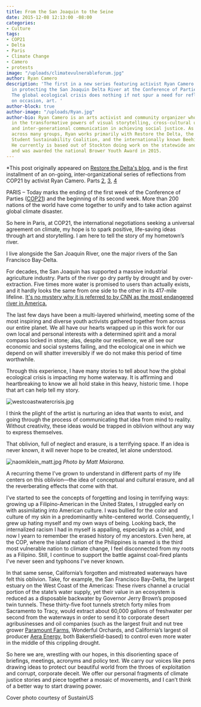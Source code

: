 ```yaml
---
title: From the San Joaquin to the Seine
date: 2015-12-08 12:13:00 -08:00
categories:
- Culture
tags:
- COP21
- Delta
- Paris
- Climate Change
- Camero
- protests
image: "/uploads/climatevulnerableforum.jpg"
author: Ryan Camero
description: 'The first in a new series featuring activist Ryan Camero''s adventures
  in protecting the San Joaquin Delta River at the Conference of Parties in Paris.
  The global ecological crisis does nothing if not spur a need for reflection, and
  on occasion, art. '
author-block: true
author-image: "/uploads/Ryan.jpg"
author-bio: Ryan Camero is an arts activist and community organizer who believes wholeheartedly
  in the transformative powers of visual storytelling, cross-cultural understanding,
  and inter-generational communication in achieving social justice. As a coalition-builder
  across many groups, Ryan works primarily with Restore the Delta, the statewide California
  Student Sustainability Coalition, and the internationally known Beehive Design Collective.
  He currently is based out of Stockton doing work on the statewide and national level
  and was awarded the national Brower Youth Award in 2015.
---
```


*This post originally appeared on [Restore the Delta's blog](http://restorethedelta.org/blog/a-child-of-the-san-joaquin-river-at-the-paris-climate-conference/), and is the first installment of an on-going, inter-organizational series of reflections from COP21 by activist Ryan Camero. Parts [2](http://www.placeholdermag.com/culture/2016/01/03/a-determined-delegation.html), [3](http://www.placeholdermag.com/culture/2016/01/19/the-leap-manifesto-cop21.html), [4](http://www.placeholdermag.com/culture/2016/06/02/harmonizing-the-peoples-voice.html)

PARIS – Today marks the ending of the first week of the Conference of Parties ([COP21](http://newsroom.unfccc.int/paris/)) and the beginning of its second week. More than 200 nations of the world have come together to unify and to take action against global climate disaster.

So here in Paris, at COP21, the international negotiations seeking a universal agreement on climate, my hope is to spark positive, life-saving ideas through art and storytelling. I am here to tell the story of my hometown’s river.

I live alongside the San Joaquin River, one the major rivers of the San Francisco Bay-Delta.

For decades, the San Joaquin has supported a massive industrial agriculture industry. Parts of the river go dry partly by drought and by over-extraction. Five times more water is promised to users than actually exists, and it hardly looks the same from one side to the other in its 417-mile lifeline. [It's no mystery why it is referred to by CNN as the most endangered river in America.](http://edition.cnn.com/interactive/2014/09/opinion/endangered-river-ctl/)

The last few days have been a multi-layered whirlwind, meeting some of the most inspiring and diverse youth activists gathered together from across our entire planet. We all have our hearts wrapped up in this work for our own local and personal interests with a determined spirit and a moral compass locked in stone; alas, despite our resilience, we all see our economic and social systems failing, and the ecological one in which we depend on will shatter irreversibly if we do not make this period of time worthwhile.

Through this experience, I have many stories to tell about how the global ecological crisis is impacting my home waterway. It is affirming and heartbreaking to know we all hold stake in this heavy, historic time. I hope that art can help tell my story.

![westcoastwatercrisis.jpg](/uploads/westcoastwatercrisis.jpg)

I think the plight of the artist is nurturing an idea that wants to exist, and going through the process of communicating that idea from mind to reality. Without creativity, these ideas would be trapped in oblivion without any way to express themselves.

That oblivion, full of neglect and erasure, is a terrifying space. If an idea is never known, it will never hope to be created, let alone understood.

![naomiklein_matt.jpg](/uploads/naomiklein_matt.jpg)
*Photo by Matt Maiorana.*

A recurring theme I’ve grown to understand in different parts of my life centers on this oblivion—the idea of conceptual and cultural erasure, and all the reverberating effects that come with that.

I’ve started to see the concepts of forgetting and losing in terrifying ways: growing up a Filipino-American in the United States, I struggled early on with assimilating into American culture. I was bullied for the color and culture of my skin in a predominantly white-centered world. Consequently, I grew up hating myself and my own ways of being. Looking back, the internalized racism I had in myself is appalling, especially as a child, and now I yearn to remember the erased history of my ancestors. Even here, at the COP, where the island nation of the Philippines is named is the third most vulnerable nation to climate change, I feel disconnected from my roots as a Filipino. Still, I continue to support the battle against coal-fired plants I've never seen and typhoons I’ve never known.

In that same sense, California’s forgotten and mistreated waterways have felt this oblivion. Take, for example, the San Francisco Bay-Delta, the largest estuary on the West Coast of the Americas: These rivers channel a crucial portion of the state’s water supply, yet their value in an ecosystem is reduced as a disposable backwater by Governor Jerry Brown’s proposed twin tunnels. These thirty-five foot tunnels stretch forty miles from Sacramento to Tracy, would extract about 60,000 gallons of freshwater per second from the waterways in order to send it to corporate desert agribusinesses and oil companies (such as the largest fruit and nut tree grower [Paramount Farms](http://www.earthisland.org/journal/index.php/eij/article/lost_in_the_valley_of_excess/), Wonderful Orchards, and California’s largest oil producer [Aera Energy](http://www.biologicaldiversity.org/news/press_releases/2014/oil-and-gas-11-12-2014.html), both Bakersfield-based) to control even more water in the middle of this crippling drought.

So here we are, wrestling with our hopes, in this disorienting space of briefings, meetings, acronyms and policy text. We carry our voices like pens drawing ideas to protect our beautiful world from the throes of exploitation and corrupt, corporate deceit. We offer our personal fragments of climate justice stories and piece together a mosaic of movements, and I can’t think of a better way to start drawing power.

Cover photo courtesy of SustainUS
